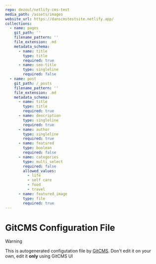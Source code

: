 ```yaml
---
repo: dezoul/netlify-cms-test
media_path: /assets/images
website_url: https://danscmstestsite.netlify.app/
collections:
  - name: pages
    git_path: ''
    filename_pattern: ''
    file_extension: .md
    metadata_schema:
      - name: title
        type: title
        required: true
      - name: seo-title
        type: singleline
        required: false
  - name: post
    git_path: /_posts
    filename_pattern: ''
    file_extension: .md
    metadata_schema:
      - name: title
        type: title
        required: true
      - name: description
        type: singleline
        required: true
      - name: author
        type: singleline
        required: true
      - name: featured
        type: boolean
        required: false
      - name: categories
        type: multi_select
        required: false
        allowed_values:
          - life
          - self care
          - food
          - travel
      - name: featured_image
        type: file
        required: true
---
```

# GitCMS Configuration File
> [!WARNING]
> This is autogenerated configutation file by [GitCMS](https://gitcms.blog). Don't edit it on your own, edit it **only** using GitCMS UI
